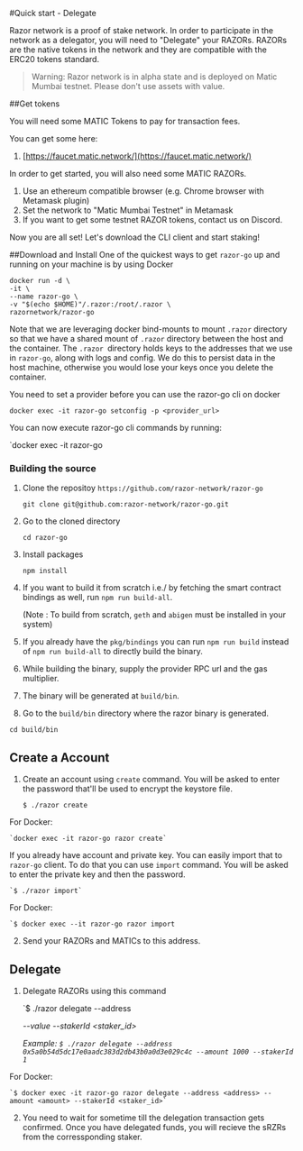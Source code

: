 #Quick start - Delegate

Razor network is a proof of stake network. In order to participate in the network as a delegator, you will need to "Delegate" your RAZORs. RAZORs are the native tokens in the network and they are compatible with the ERC20 tokens standard.

> Warning: Razor network is in alpha state and is deployed on Matic Mumbai testnet. Please don't use assets with value.

##Get tokens

You will need some MATIC Tokens to pay for transaction fees.

You can get some here:

1. [https://faucet.matic.network/](https://faucet.matic.network/)

In order to get started, you will also need some MATIC RAZORs.

1. Use an ethereum compatible browser (e.g. Chrome browser with Metamask plugin)
2. Set the network to "Matic Mumbai Testnet" in Metamask
3. If you want to get some testnet RAZOR tokens, contact us on Discord.

Now you are all set! Let's download the CLI client and start staking!

##Download and Install
One of the quickest ways to get `razor-go` up and running on your machine is by using Docker

```
docker run -d \
-it \
--name razor-go \
-v "$(echo $HOME)"/.razor:/root/.razor \ 
razornetwork/razor-go
```
Note that we are leveraging docker bind-mounts to mount `.razor` directory so that we have a shared mount of `.razor` directory between the host and the container. The `.razor `directory holds keys to the addresses that we use in `razor-go`, along with logs and config. We do this to persist data in the host machine, otherwise you would lose your keys once you delete the container.

You need to set a provider before you can use the razor-go cli on docker

`docker exec -it razor-go setconfig -p <provider_url>`

You can now execute razor-go cli commands by running:

`docker exec -it razor-go <command>

### Building the source

1. Clone the repositoy `https://github.com/razor-network/razor-go`

    `git clone git@github.com:razor-network/razor-go.git`

2. Go to the cloned directory

    `cd razor-go`

3. Install packages

    `npm install`

4. If you want to build it from scratch i.e./ by fetching the smart contract bindings as well, run `npm run build-all`.
 
    (Note : To build from scratch, `geth` and `abigen` must be installed in your system)
                       
5. If you already have the `pkg/bindings` you can run `npm run build` instead of `npm run build-all` to directly build the binary.

6. While building the binary, supply the provider RPC url and the gas multiplier.

7. The binary will be generated at `build/bin`.

8. Go to the `build/bin` directory where the razor binary is generated.

`cd build/bin`

## Create a Account
1. Create an account using `create` command. You will be asked to enter the password that'll be used to encrypt the keystore file.

    `$ ./razor create`

For Docker:

    `docker exec -it razor-go razor create`

If you already have account and private key. You can easily import that to `razor-go` client. To do that you can use `import` command. You will be asked to enter the private key and then the password.

    `$ ./razor import`
    
For Docker:
    
    `$ docker exec --it razor-go razor import

2. Send your RAZORs and MATICs to this address.

## Delegate
1. Delegate RAZORs using this command

    `$ ./razor delegate --address <address> --value <value> --stakerId <staker_id>

    Example: `$ ./razor delegate --address 0x5a0b54d5dc17e0aadc383d2db43b0a0d3e029c4c --amount 1000 --stakerId 1`

For Docker:

    `$ docker exec -it razor-go razor delegate --address <address> --amount <amount> --stakerId <staker_id>`

2. You need to wait for sometime till the delegation transaction gets confirmed. Once you have delegated funds, you will recieve the sRZRs from the corressponding staker.

